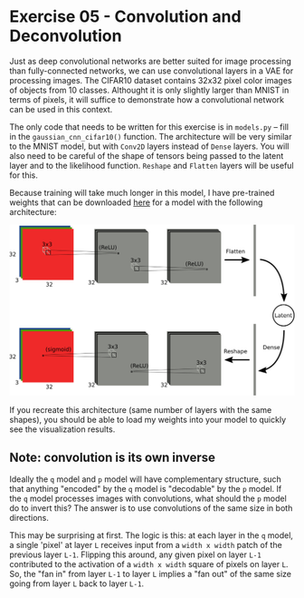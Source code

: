Exercise 05 - Convolution and Deconvolution
===========================================

Just as deep convolutional networks are better suited for image processing than fully-connected networks, we can use convolutional layers in a VAE for processing images. The CIFAR10 dataset contains 32x32 pixel color images of objects from 10 classes. Althought it is only slightly larger than MNIST in terms of pixels, it will suffice to demonstrate how a convolutional network can be used in this context.

The only code that needs to be written for this exercise is in `models.py` – fill in the `gaussian_cnn_cifar10()` function. The architecture will be very similar to the MNIST model, but with `Conv2D` layers instead of `Dense` layers. You will also need to be careful of the shape of tensors being passed to the latent layer and to the likelihood function. `Reshape` and `Flatten` layers will be useful for this.

Because training will take much longer in this model, I have pre-trained weights that can be downloaded [here]() for a model with the following architecture:

![](../images/cnn_architecture.png)

If you recreate this architecture (same number of layers with the same shapes), you should be able to load my weights into your model to quickly see the visualization results.

Note: convolution is its own inverse
------------------------------------

Ideally the `q` model and `p` model will have complementary structure, such that anything "encoded" by the `q` model is "decodable" by the `p` model. If the `q` model processes images with convolutions, what should the `p` model do to invert this? The answer is to use convolutions of the same size in both directions.

This may be surprising at first. The logic is this: at each layer in the `q` model, a single 'pixel' at layer `L` receives input from a `width x width` patch of the previous layer `L-1`. Flipping this around, any given pixel on layer `L-1` contributed to the activation of a `width x width` square of pixels on layer `L`. So, the "fan in" from layer `L-1` to layer `L` implies a "fan out" of the same size going from layer `L` back to layer `L-1`.